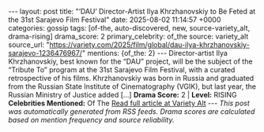 --- layout: post title: "‘DAU’ Director-Artist Ilya Khrzhanovskiy to Be Feted at the 31st Sarajevo Film Festival" date: 2025-08-02 11:14:57 +0000 categories: gossip tags: [of-the, auto-discovered, new, source-variety_alt, drama-rising] drama_score: 2 primary_celebrity: of_the source: variety_alt source_url: "https://variety.com/2025/film/global/dau-ilya-khrzhanovskiy-sarajevo-1236476967/" mentions: {of_the: 2} --- Director-artist Ilya Khrzhanovskiy, best known for the “DAU” project, will be the subject of the “Tribute To” program at the 31st Sarajevo Film Festival, with a curated retrospective of his films. Khrzhanovskiy was born in Russia and graduated from the Russian State Institute of Cinematography (VGIK), but last year, the Russian Ministry of Justice added […] **Drama Score:** 2 | **Level:** RISING **Celebrities Mentioned:** Of The [Read full article at Variety Alt](https://variety.com/2025/film/global/dau-ilya-khrzhanovskiy-sarajevo-1236476967/) --- *This post was automatically generated from RSS feeds. Drama scores are calculated based on mention frequency and source reliability.*